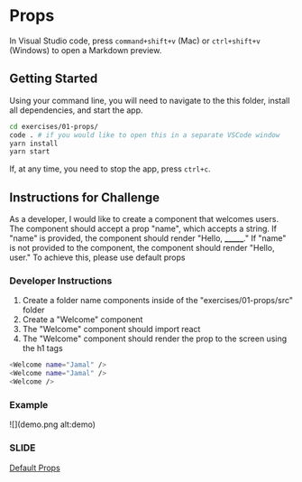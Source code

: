 # Props

In Visual Studio code, press `command+shift+v` (Mac) or `ctrl+shift+v` (Windows) to open a Markdown preview.

## Getting Started

Using your command line, you will need to navigate to the this folder, install all dependencies, and start the app.

```bash
cd exercises/01-props/
code . # if you would like to open this in a separate VSCode window
yarn install
yarn start
```

If, at any time, you need to stop the app, press `ctrl+c`.

## Instructions for Challenge

As a developer, I would like to create a component that welcomes users.
The component should accept a prop "name", which accepts a string.
If "name" is provided, the component should render "Hello, **\_\_\_\_\_**."
If "name" is not provided to the component, the component should render "Hello, user."
To achieve this, please use default props

### Developer Instructions

1. Create a folder name components inside of the "exercises/01-props/src" folder
2. Create a "Welcome" component
3. The "Welcome" component should import react
4. The "Welcome" component should render the prop to the screen using the h1 tags

```bash
<Welcome name="Jamal" />
<Welcome name="Jamal" />
<Welcome />
```

### Example

![](demo.png alt:demo)

### SLIDE

[Default Props](https://slides.com/accjavascript/intro-to-react-044411#/28)

